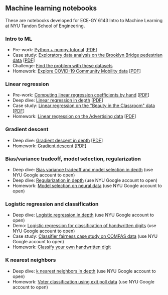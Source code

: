 ## Machine learning notebooks

These are notebooks developed for ECE-GY 6143 Intro to Machine Learning at NYU Tandon School of Engineering.

### Intro to ML

* Pre-work: [Python + numpy tutorial](https://colab.research.google.com/github/ffund/ml-notebooks/blob/master/notebooks/1-python-numpy-tutorial.ipynb) [[PDF](notebooks/1-python-numpy-tutorial.pdf)]
* Case study: [Exploratory data analysis on the Brooklyn Bridge pedestrian data](https://colab.research.google.com/github/ffund/ml-notebooks/blob/master/notebooks/1-exploratory-data-analysis.ipynb) [[PDF](notesbook/1-exploratory-data-analysis.pdf)]
* Challenge: [Find the problem with these datasets](https://colab.research.google.com/github/ffund/ml-notebooks/blob/master/notebooks/1-explore-candidate-datasets.ipynb)
* Homework: [Explore COVID-19 Community Mobility data](https://colab.research.google.com/github/ffund/ml-notebooks/blob/master/notebooks/1-explore-hw.ipynb) [[PDF](notesbook/1-explore-hw.pdf)]

### Linear regression

* Pre-work: [Computing linear regression coefficients by hand](https://colab.research.google.com/github/ffund/ml-notebooks/blob/master/notebooks/2-compute-by-hand.ipynb) [[PDF](notebooks/2-compute-by-hand.pdf)]
* Deep dive: [Linear regression in depth](https://colab.research.google.com/github/ffund/ml-notebooks/blob/master/notebooks/2-linear-regression-deep-dive.ipynb) [[PDF](notebooks/2-linear-regression-deep-dive.pdf)]
* Case study: [Linear regression on the "Beauty in the Classroom" data](https://colab.research.google.com/github/ffund/ml-notebooks/blob/master/notebooks/2-linear-regression-case-study.ipynb) [[PDF](notebooks/2-linear-regression-case-study.pdf)]
* Homework: [Linear regression on the Advertising data](https://colab.research.google.com/github/ffund/ml-notebooks/blob/master/notebooks/2-advertising-hw.ipynb) [[PDF](notebooks/2-advertising-hw.pdf)]

### Gradient descent

* Deep dive: [Gradient descent in depth](https://colab.research.google.com/github/ffund/ml-notebooks/blob/master/notebooks/3-gradient-descent-deep-dive.ipynb) [[PDF](notebooks/3-gradient-descent-deep-dive.pdf)]
* Homework: [Gradient descent](https://colab.research.google.com/github/ffund/ml-notebooks/blob/master/notebooks/3-gradient-descent-hw.ipynb) [[PDF](3-gradient-descent-hw.pdf)]

### Bias/variance tradeoff, model selection, regularization

* Deep dive: [Bias variance tradeoff and model selection in depth](https://colab.research.google.com/drive/1bgVlPfNk-Qi98JlPTJktJQNjLcNTL-8R?usp=sharing) (use NYU Google account to open)
* Deep dive: [Regularization in depth](https://colab.research.google.com/drive/1RrT-JDAouMyJWMMIpDs9rO--82cD0xdm?usp=sharing) (use NYU Google account to open)
* Homework: [Model selection on neural data](https://colab.research.google.com/drive/1RKVHfezDfY0ar6KB6QVkJNRpcJt20Tgy?usp=sharing) (use NYU Google account to open)

### Logistic regression and classification

* Deep dive: [Logistic regression in depth](https://colab.research.google.com/drive/19V8COW_A2Ny_cMtlalSlnBVrvO33huIs?usp=sharing) (use NYU Google account to open)
* Demo: [Logistic regression for classification of handwritten digits](https://colab.research.google.com/drive/13g6dimfRTjgABan1UqCOaZf1QEkzUN_J?usp=sharing) (use NYU Google account to open)
* Case study: [Classifier fairness case study on COMPAS data](https://colab.research.google.com/drive/1vWOoIlxsEdzZGsIiSgSUyZPRjZoKOABM?usp=sharing) (use NYU Google account to open)
* Homework: [Classify your own handwritten digit](https://colab.research.google.com/drive/1qy_j8ma_Yzyj4LlwDPaBMb7gMayhk0dH?usp=sharing)

### K nearest neighbors

* Deep dive: [k nearest neighbors in depth](https://colab.research.google.com/drive/1gYjAAX51RY4jWcVV7-sEcFNx0PIbDDE-?usp=sharing) (use NYU Google account to open)
* Homework: [Voter classification using exit poll data](https://colab.research.google.com/drive/1J6O6NGnQFhS_pj2LRx_C3LmRggVu46ah?usp=sharing) (use NYU Google account to open)
